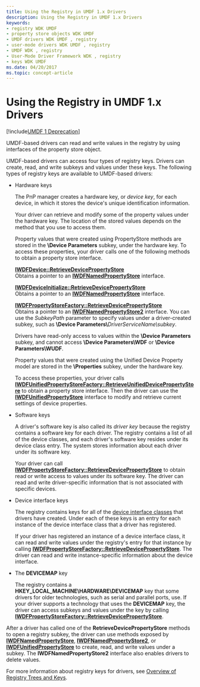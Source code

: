 ```yaml
---
title: Using the Registry in UMDF 1.x Drivers
description: Using the Registry in UMDF 1.x Drivers
keywords:
- registry WDK UMDF
- property store objects WDK UMDF
- UMDF drivers WDK UMDF , registry
- user-mode drivers WDK UMDF , registry
- UMDF WDK , registry
- User-Mode Driver Framework WDK , registry
- keys WDK UMDF
ms.date: 04/20/2017
ms.topic: concept-article
---
```


# Using the Registry in UMDF 1.x Drivers


[!include[UMDF 1 Deprecation](../includes/umdf-1-deprecation.md)]

UMDF-based drivers can read and write values in the registry by using interfaces of the property store object.

UMDF-based drivers can access four types of registry keys. Drivers can create, read, and write subkeys and values under these keys. The following types of registry keys are available to UMDF-based drivers:

- Hardware keys

  The PnP manager creates a hardware key, or *device key*, for each device, in which it stores the device's unique identification information.

  Your driver can retrieve and modify some of the property values under the hardware key. The location of the stored values depends on the method that you use to access them.

  Property values that were created using PropertyStore methods are stored in the **\\Device Parameters** subkey, under the hardware key. To access these properties, your driver calls one of the following methods to obtain a property store interface.

  <a href="" id="iwdfdevice--retrievedevicepropertystore"></a>[**IWDFDevice::RetrieveDevicePropertyStore**](/windows-hardware/drivers/ddi/wudfddi/nf-wudfddi-iwdfdevice-retrievedevicepropertystore)  
  Obtains a pointer to an [**IWDFNamedPropertyStore**](/windows-hardware/drivers/ddi/wudfddi/nn-wudfddi-iwdfnamedpropertystore) interface.

  <a href="" id="iwdfdeviceinitialize--retrievedevicepropertystore"></a>[**IWDFDeviceInitialize::RetrieveDevicePropertyStore**](/windows-hardware/drivers/ddi/wudfddi/nf-wudfddi-iwdfdeviceinitialize-retrievedevicepropertystore)  
  Obtains a pointer to an [**IWDFNamedPropertyStore**](/windows-hardware/drivers/ddi/wudfddi/nn-wudfddi-iwdfnamedpropertystore) interface.

  <a href="" id="iwdfpropertystorefactory--retrievedevicepropertystore"></a>[**IWDFPropertyStoreFactory::RetrieveDevicePropertyStore**](/windows-hardware/drivers/ddi/wudfddi/nf-wudfddi-iwdfpropertystorefactory-retrievedevicepropertystore)  
  Obtains a pointer to an [**IWDFNamedPropertyStore2**](/windows-hardware/drivers/ddi/wudfddi/nn-wudfddi-iwdfnamedpropertystore2) interface. You can use the *SubkeyPath* parameter to specify values under a driver-created subkey, such as **\\Device Parameters\\**<em>DriverServiceName\\subkey</em>.

  Drivers have read-only access to values within the **\\Device Parameters** subkey, and cannot access **\\Device Parameters\\WDF** or **\\Device Parameters\\WUDF**.

  Property values that were created using the Unified Device Property model are stored in the **\\Properties** subkey, under the hardware key.

  To access these properties, your driver calls [**IWDFUnifiedPropertyStoreFactory::RetrieveUnifiedDevicePropertyStore**](/windows-hardware/drivers/ddi/wudfddi/nf-wudfddi-iwdfunifiedpropertystorefactory-retrieveunifieddevicepropertystore) to obtain a property store interface. Then the driver can use the [**IWDFUnifiedPropertyStore**](/windows-hardware/drivers/ddi/wudfddi/nn-wudfddi-iwdfunifiedpropertystore) interface to modify and retrieve current settings of device properties.

- Software keys

  A driver's software key is also called its *driver key* because the registry contains a software key for each driver. The registry contains a list of all of the device classes, and each driver's software key resides under its device class entry. The system stores information about each driver under its software key.

  Your driver can call [**IWDFPropertyStoreFactory::RetrieveDevicePropertyStore**](/windows-hardware/drivers/ddi/wudfddi/nf-wudfddi-iwdfpropertystorefactory-retrievedevicepropertystore) to obtain read or write access to values under its software key. The driver can read and write driver-specific information that is not associated with specific devices.

- Device interface keys

  The registry contains keys for all of the [device interface classes](../install/overview-of-device-interface-classes.md) that drivers have created. Under each of these keys is an entry for each instance of the device interface class that a driver has registered.

  If your driver has registered an instance of a device interface class, it can read and write values under the registry's entry for that instance by calling [**IWDFPropertyStoreFactory::RetrieveDevicePropertyStore**](/windows-hardware/drivers/ddi/wudfddi/nf-wudfddi-iwdfpropertystorefactory-retrievedevicepropertystore). The driver can read and write instance-specific information about the device interface.

- The **DEVICEMAP** key

  The registry contains a **HKEY\_LOCAL\_MACHINE\\HARDWARE\\DEVICEMAP** key that some drivers for older technologies, such as serial and parallel ports, use. If your driver supports a technology that uses the **DEVICEMAP** key, the driver can access subkeys and values under the key by calling [**IWDFPropertyStoreFactory::RetrieveDevicePropertyStore**](/windows-hardware/drivers/ddi/wudfddi/nf-wudfddi-iwdfpropertystorefactory-retrievedevicepropertystore).

After a driver has called one of the **RetrieveDevicePropertyStore** methods to open a registry subkey, the driver can use methods exposed by [**IWDFNamedPropertyStore**](/windows-hardware/drivers/ddi/wudfddi/nn-wudfddi-iwdfnamedpropertystore), [**IWDFNamedPropertyStore2**](/windows-hardware/drivers/ddi/wudfddi/nn-wudfddi-iwdfnamedpropertystore2), or [**IWDFUnifiedPropertyStore**](/windows-hardware/drivers/ddi/wudfddi/nn-wudfddi-iwdfunifiedpropertystore) to create, read, and write values under a subkey. The **IWDFNamedPropertyStore2** interface also enables drivers to delete values.

For more information about registry keys for drivers, see [Overview of Registry Trees and Keys](../install/overview-of-registry-trees-and-keys.md).

 

